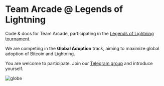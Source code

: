 # Team Arcade @ Legends of Lightning

Code & docs for Team Arcade, participating in the [Legends of Lightning tournament](https://makers.bolt.fun/tournaments/1/overview).

We are competing in the **Global Adoption** track, aiming to maximize global adoption of Bitcoin and Lightning.

You are welcome to participate. Join our [Telegram group](https://t.me/+45UVneqhSJQ5MDAx) and introduce yourself.

![globe](https://user-images.githubusercontent.com/14167547/194671555-18e7e2f0-3bc2-4319-9c11-012a070d5536.png)
